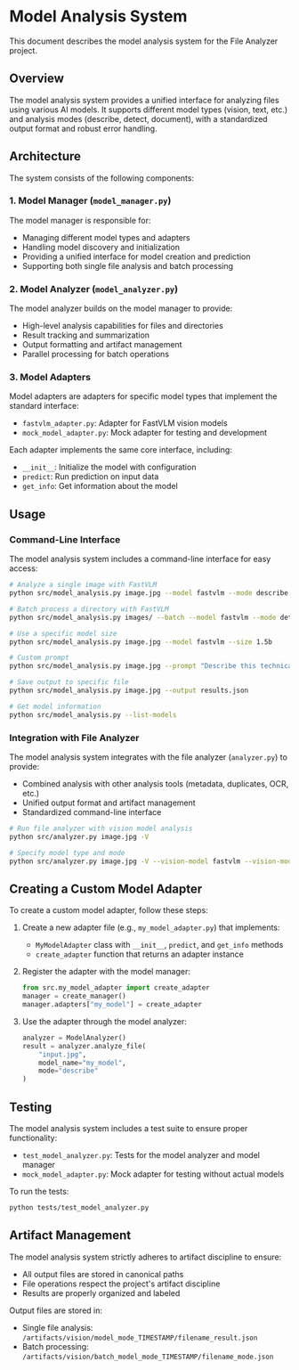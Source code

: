 # Model Analysis System

This document describes the model analysis system for the File Analyzer project.

## Overview

The model analysis system provides a unified interface for analyzing files using various AI models. It supports different model types (vision, text, etc.) and analysis modes (describe, detect, document), with a standardized output format and robust error handling.

## Architecture

The system consists of the following components:

### 1. Model Manager (`model_manager.py`)

The model manager is responsible for:
- Managing different model types and adapters
- Handling model discovery and initialization
- Providing a unified interface for model creation and prediction
- Supporting both single file analysis and batch processing

### 2. Model Analyzer (`model_analyzer.py`)

The model analyzer builds on the model manager to provide:
- High-level analysis capabilities for files and directories
- Result tracking and summarization
- Output formatting and artifact management
- Parallel processing for batch operations

### 3. Model Adapters

Model adapters are adapters for specific model types that implement the standard interface:
- `fastvlm_adapter.py`: Adapter for FastVLM vision models
- `mock_model_adapter.py`: Mock adapter for testing and development

Each adapter implements the same core interface, including:
- `__init__`: Initialize the model with configuration
- `predict`: Run prediction on input data
- `get_info`: Get information about the model

## Usage

### Command-Line Interface

The model analysis system includes a command-line interface for easy access:

```bash
# Analyze a single image with FastVLM
python src/model_analysis.py image.jpg --model fastvlm --mode describe

# Batch process a directory with FastVLM
python src/model_analysis.py images/ --batch --model fastvlm --mode detect

# Use a specific model size
python src/model_analysis.py image.jpg --model fastvlm --size 1.5b

# Custom prompt
python src/model_analysis.py image.jpg --prompt "Describe this technical diagram"

# Save output to specific file
python src/model_analysis.py image.jpg --output results.json

# Get model information
python src/model_analysis.py --list-models
```

### Integration with File Analyzer

The model analysis system integrates with the file analyzer (`analyzer.py`) to provide:
- Combined analysis with other analysis tools (metadata, duplicates, OCR, etc.)
- Unified output format and artifact management
- Standardized command-line interface

```bash
# Run file analyzer with vision model analysis
python src/analyzer.py image.jpg -V

# Specify model type and mode
python src/analyzer.py image.jpg -V --vision-model fastvlm --vision-mode detect
```

## Creating a Custom Model Adapter

To create a custom model adapter, follow these steps:

1. Create a new adapter file (e.g., `my_model_adapter.py`) that implements:
   - `MyModelAdapter` class with `__init__`, `predict`, and `get_info` methods
   - `create_adapter` function that returns an adapter instance

2. Register the adapter with the model manager:
   ```python
   from src.my_model_adapter import create_adapter
   manager = create_manager()
   manager.adapters["my_model"] = create_adapter
   ```

3. Use the adapter through the model analyzer:
   ```python
   analyzer = ModelAnalyzer()
   result = analyzer.analyze_file(
       "input.jpg",
       model_name="my_model",
       mode="describe"
   )
   ```

## Testing

The model analysis system includes a test suite to ensure proper functionality:
- `test_model_analyzer.py`: Tests for the model analyzer and model manager
- `mock_model_adapter.py`: Mock adapter for testing without actual models

To run the tests:
```bash
python tests/test_model_analyzer.py
```

## Artifact Management

The model analysis system strictly adheres to artifact discipline to ensure:
- All output files are stored in canonical paths
- File operations respect the project's artifact discipline
- Results are properly organized and labeled

Output files are stored in:
- Single file analysis: `/artifacts/vision/model_mode_TIMESTAMP/filename_result.json`
- Batch processing: `/artifacts/vision/batch_model_mode_TIMESTAMP/filename_mode.json`